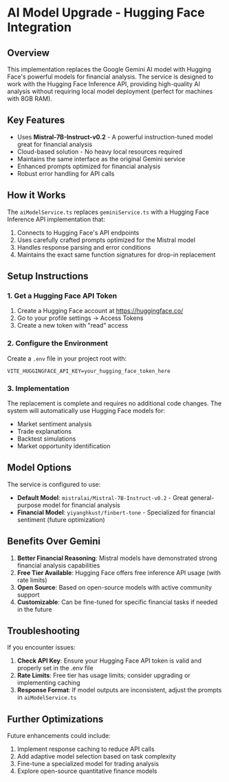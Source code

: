 # AI Model Upgrade - Hugging Face Integration

## Overview

This implementation replaces the Google Gemini AI model with Hugging Face's powerful models for financial analysis. The service is designed to work with the Hugging Face Inference API, providing high-quality AI analysis without requiring local model deployment (perfect for machines with 8GB RAM).

## Key Features

- Uses **Mistral-7B-Instruct-v0.2** - A powerful instruction-tuned model great for financial analysis
- Cloud-based solution - No heavy local resources required
- Maintains the same interface as the original Gemini service
- Enhanced prompts optimized for financial analysis
- Robust error handling for API calls

## How it Works

The `aiModelService.ts` replaces `geminiService.ts` with a Hugging Face Inference API implementation that:

1. Connects to Hugging Face's API endpoints
2. Uses carefully crafted prompts optimized for the Mistral model
3. Handles response parsing and error conditions
4. Maintains the exact same function signatures for drop-in replacement

## Setup Instructions

### 1. Get a Hugging Face API Token

1. Create a Hugging Face account at https://huggingface.co/
2. Go to your profile settings → Access Tokens
3. Create a new token with "read" access

### 2. Configure the Environment

Create a `.env` file in your project root with:

```
VITE_HUGGINGFACE_API_KEY=your_hugging_face_token_here
```

### 3. Implementation

The replacement is complete and requires no additional code changes. The system will automatically use Hugging Face models for:

- Market sentiment analysis
- Trade explanations
- Backtest simulations
- Market opportunity identification

## Model Options

The service is configured to use:

- **Default Model**: `mistralai/Mistral-7B-Instruct-v0.2` - Great general-purpose model for financial analysis
- **Financial Model**: `yiyanghkust/finbert-tone` - Specialized for financial sentiment (future optimization)

## Benefits Over Gemini

1. **Better Financial Reasoning**: Mistral models have demonstrated strong financial analysis capabilities
2. **Free Tier Available**: Hugging Face offers free inference API usage (with rate limits)
3. **Open Source**: Based on open-source models with active community support
4. **Customizable**: Can be fine-tuned for specific financial tasks if needed in the future

## Troubleshooting

If you encounter issues:

1. **Check API Key**: Ensure your Hugging Face API token is valid and properly set in the .env file
2. **Rate Limits**: Free tier has usage limits; consider upgrading or implementing caching
3. **Response Format**: If model outputs are inconsistent, adjust the prompts in `aiModelService.ts`

## Further Optimizations

Future enhancements could include:

1. Implement response caching to reduce API calls
2. Add adaptive model selection based on task complexity
3. Fine-tune a specialized model for trading analysis
4. Explore open-source quantitative finance models
